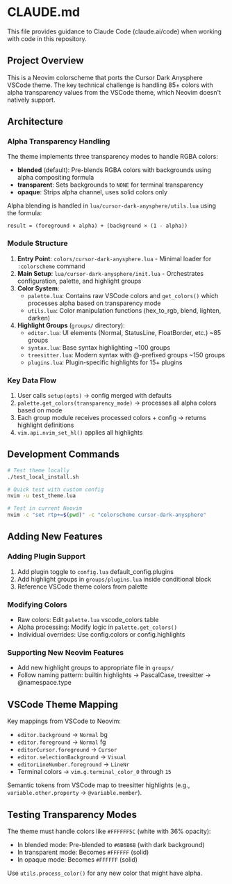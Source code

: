 # CLAUDE.md

This file provides guidance to Claude Code (claude.ai/code) when working with code in this repository.

## Project Overview

This is a Neovim colorscheme that ports the Cursor Dark Anysphere VSCode theme. The key technical challenge is handling 85+ colors with alpha transparency values from the VSCode theme, which Neovim doesn't natively support.

## Architecture

### Alpha Transparency Handling

The theme implements three transparency modes to handle RGBA colors:
- **blended** (default): Pre-blends RGBA colors with backgrounds using alpha compositing formula
- **transparent**: Sets backgrounds to `NONE` for terminal transparency  
- **opaque**: Strips alpha channel, uses solid colors only

Alpha blending is handled in `lua/cursor-dark-anysphere/utils.lua` using the formula:
```
result = (foreground × alpha) + (background × (1 - alpha))
```

### Module Structure

1. **Entry Point**: `colors/cursor-dark-anysphere.lua` - Minimal loader for `:colorscheme` command
2. **Main Setup**: `lua/cursor-dark-anysphere/init.lua` - Orchestrates configuration, palette, and highlight groups
3. **Color System**: 
   - `palette.lua`: Contains raw VSCode colors and `get_colors()` which processes alpha based on transparency mode
   - `utils.lua`: Color manipulation functions (hex_to_rgb, blend, lighten, darken)
4. **Highlight Groups** (`groups/` directory):
   - `editor.lua`: UI elements (Normal, StatusLine, FloatBorder, etc.) ~85 groups
   - `syntax.lua`: Base syntax highlighting ~100 groups
   - `treesitter.lua`: Modern syntax with @-prefixed groups ~150 groups
   - `plugins.lua`: Plugin-specific highlights for 15+ plugins

### Key Data Flow

1. User calls `setup(opts)` → config merged with defaults
2. `palette.get_colors(transparency_mode)` → processes all alpha colors based on mode
3. Each group module receives processed colors + config → returns highlight definitions
4. `vim.api.nvim_set_hl()` applies all highlights

## Development Commands

```bash
# Test theme locally
./test_local_install.sh

# Quick test with custom config
nvim -u test_theme.lua

# Test in current Neovim
nvim -c "set rtp+=$(pwd)" -c "colorscheme cursor-dark-anysphere"
```

## Adding New Features

### Adding Plugin Support
1. Add plugin toggle to `config.lua` default_config.plugins
2. Add highlight groups in `groups/plugins.lua` inside conditional block
3. Reference VSCode theme colors from palette

### Modifying Colors
- Raw colors: Edit `palette.lua` vscode_colors table
- Alpha processing: Modify logic in `palette.get_colors()`
- Individual overrides: Use config.colors or config.highlights

### Supporting New Neovim Features
- Add new highlight groups to appropriate file in `groups/`
- Follow naming pattern: builtin highlights → PascalCase, treesitter → @namespace.type

## VSCode Theme Mapping

Key mappings from VSCode to Neovim:
- `editor.background` → `Normal` bg
- `editor.foreground` → `Normal` fg  
- `editorCursor.foreground` → `Cursor`
- `editor.selectionBackground` → `Visual`
- `editorLineNumber.foreground` → `LineNr`
- Terminal colors → `vim.g.terminal_color_0` through `15`

Semantic tokens from VSCode map to treesitter highlights (e.g., `variable.other.property` → `@variable.member`).

## Testing Transparency Modes

The theme must handle colors like `#FFFFFF5C` (white with 36% opacity):
- In blended mode: Pre-blended to `#6B6B6B` (with dark background)
- In transparent mode: Becomes `#FFFFFF` (solid)
- In opaque mode: Becomes `#FFFFFF` (solid)

Use `utils.process_color()` for any new color that might have alpha.